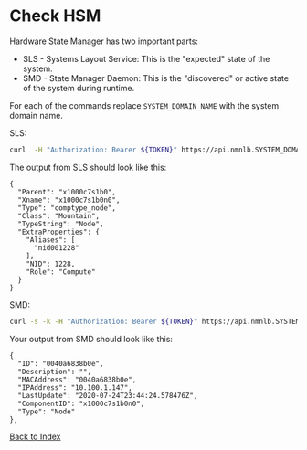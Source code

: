 # Check HSM

Hardware State Manager has two important parts:

* SLS - Systems Layout Service: This is the "expected" state of the system.
* SMD - State Manager Daemon:  This is the "discovered" or active state of the system during runtime.

For each of the commands replace `SYSTEM_DOMAIN_NAME` with the system domain name.

SLS:

```bash
curl  -H "Authorization: Bearer ${TOKEN}" https://api.nmnlb.SYSTEM_DOMAIN_NAME/apis/sls/v1/hardware | jq | less
```

The output from SLS should look like this:

```text
{
  "Parent": "x1000c7s1b0",
  "Xname": "x1000c7s1b0n0",
  "Type": "comptype_node",
  "Class": "Mountain",
  "TypeString": "Node",
  "ExtraProperties": {
    "Aliases": [
      "nid001228"
    ],
    "NID": 1228,
    "Role": "Compute"
  }
}
```

SMD:

```bash
curl -s -k -H "Authorization: Bearer ${TOKEN}" https://api.nmnlb.SYSTEM_DOMAIN_NAME/apis/smd/hsm/v1/Inventory/EthernetInterfaces | jq | less
```

Your output from SMD should look like this:

```text
{
  "ID": "0040a6838b0e",
  "Description": "",
  "MACAddress": "0040a6838b0e",
  "IPAddress": "10.100.1.147",
  "LastUpdate": "2020-07-24T23:44:24.578476Z",
  "ComponentID": "x1000c7s1b0n0",
  "Type": "Node"
},
```

[Back to Index](../index.md)
